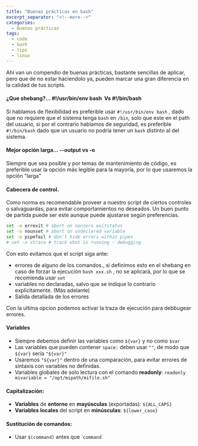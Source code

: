 ```yaml
---
title: "Buenas prácticas en bash"
excerpt_separator: "<!--more-->"
categories:
  - Buenas prácticas
tags:
  - code
  - bash
  - tips
  - linux
---
```


Ahí van un compendio de buenas prácticas, bastante sencillas de aplicar, pero que de no estar haciendolo ya, pueden marcar una gran diferencia en la calidad de tus scripts.

#### ¿Que shebang?... #!/usr/bin/env bash  Vs  #!/bin/bash
Si hablamos de flexibilidad es preferible usar `#!/usr/bin/env bash` , dado que no requiere que el sistema tenga `bash` en `/bin`, solo que este en el path del usuario, si por el contrario hablamos de seguridad, es preferible `#!/bin/bash` dado que un usuario no podría tener un `bash` distinto al del sistema.

#### Mejor opción larga... --output vs -o
Siempre que sea posible y por temas de mantenimiento de código, es preferible usar la opción más legible para la mayoría, por lo que usaremos la opción "larga"


#### Cabecera de control.
Como norma es recomendable proveer a nuestro script de ciertos controles o salvaguardas, para evitar comportamientos no deseados.
Un buen punto de partida puede ser este aunque puede ajustarse según preferencias.

```bash
set -o errexit # abort on nonzero exitstatus
set -o nounset # abort on undeclared variable
set -o pipefail # don't hide errors within pipes
# set -o xtrace # track what is running - debugging
```

Con esto evitamos que el script siga ante:
* errores de alguno de los comandos., si definimos esto en el shebang en caso de forzar la ejecución `bash xxx.sh` , no se aplicará, por lo que se recomienda usar `set`
* variables no declaradas, salvo que se indique lo contrario explícitamente. (Más adelante)
* Salida detallada de los errores 

Con la ultima opcion podemos activar la traza de ejecución para debbugear errores.

#### Variables
* Siempre debemos definir las variables como `${var}` y no como `$var`
* Las variables que pueden contener `space:` deben usar `""`, de modo que `${var}` sería `"${var}"`
* Usaremos `"${var}"` dentro de una comparación, para evitar errores de sintaxis con variables no definidas.
* Variables globales de solo lectura con el comando **readonly**: `readonly mivariable = "/opt/mipath/mifile.sh"`

#### Capitalización:
* **Variables** de **entorno** en **mayúsculas** (exportadas): `${ALL_CAPS}`
* **Variables** **locales** del script en **minúsculas**: `${lower_case}`

#### Sustitución de comandos:
* Usar `$(command)` antes que \``command`\`
